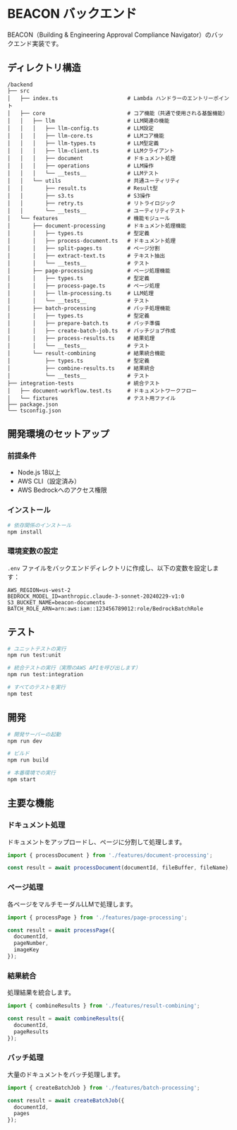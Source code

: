 # BEACON バックエンド

BEACON（Building & Engineering Approval Compliance Navigator）のバックエンド実装です。

## ディレクトリ構造

```
/backend
├── src
│   ├── index.ts                      # Lambda ハンドラーのエントリーポイント
│   ├── core                          # コア機能（共通で使用される基盤機能）
│   │   ├── llm                       # LLM関連の機能
│   │   │   ├── llm-config.ts         # LLM設定
│   │   │   ├── llm-core.ts           # LLMコア機能
│   │   │   ├── llm-types.ts          # LLM型定義
│   │   │   ├── llm-client.ts         # LLMクライアント
│   │   │   ├── document              # ドキュメント処理
│   │   │   ├── operations            # LLM操作
│   │   │   └── __tests__             # LLMテスト
│   │   └── utils                     # 共通ユーティリティ
│   │       ├── result.ts             # Result型
│   │       ├── s3.ts                 # S3操作
│   │       ├── retry.ts              # リトライロジック
│   │       └── __tests__             # ユーティリティテスト
│   └── features                      # 機能モジュール
│       ├── document-processing       # ドキュメント処理機能
│       │   ├── types.ts              # 型定義
│       │   ├── process-document.ts   # ドキュメント処理
│       │   ├── split-pages.ts        # ページ分割
│       │   ├── extract-text.ts       # テキスト抽出
│       │   └── __tests__             # テスト
│       ├── page-processing           # ページ処理機能
│       │   ├── types.ts              # 型定義
│       │   ├── process-page.ts       # ページ処理
│       │   ├── llm-processing.ts     # LLM処理
│       │   └── __tests__             # テスト
│       ├── batch-processing          # バッチ処理機能
│       │   ├── types.ts              # 型定義
│       │   ├── prepare-batch.ts      # バッチ準備
│       │   ├── create-batch-job.ts   # バッチジョブ作成
│       │   ├── process-results.ts    # 結果処理
│       │   └── __tests__             # テスト
│       └── result-combining          # 結果統合機能
│           ├── types.ts              # 型定義
│           ├── combine-results.ts    # 結果統合
│           └── __tests__             # テスト
├── integration-tests                 # 統合テスト
│   ├── document-workflow.test.ts     # ドキュメントワークフロー
│   └── fixtures                      # テスト用ファイル
├── package.json
└── tsconfig.json
```

## 開発環境のセットアップ

### 前提条件

- Node.js 18以上
- AWS CLI（設定済み）
- AWS Bedrockへのアクセス権限

### インストール

```bash
# 依存関係のインストール
npm install
```

### 環境変数の設定

`.env` ファイルをバックエンドディレクトリに作成し、以下の変数を設定します：

```
AWS_REGION=us-west-2
BEDROCK_MODEL_ID=anthropic.claude-3-sonnet-20240229-v1:0
S3_BUCKET_NAME=beacon-documents
BATCH_ROLE_ARN=arn:aws:iam::123456789012:role/BedrockBatchRole
```

## テスト

```bash
# ユニットテストの実行
npm run test:unit

# 統合テストの実行（実際のAWS APIを呼び出します）
npm run test:integration

# すべてのテストを実行
npm test
```

## 開発

```bash
# 開発サーバーの起動
npm run dev

# ビルド
npm run build

# 本番環境での実行
npm start
```

## 主要な機能

### ドキュメント処理

ドキュメントをアップロードし、ページに分割して処理します。

```typescript
import { processDocument } from './features/document-processing';

const result = await processDocument(documentId, fileBuffer, fileName);
```

### ページ処理

各ページをマルチモーダルLLMで処理します。

```typescript
import { processPage } from './features/page-processing';

const result = await processPage({
  documentId,
  pageNumber,
  imageKey
});
```

### 結果統合

処理結果を統合します。

```typescript
import { combineResults } from './features/result-combining';

const result = await combineResults({
  documentId,
  pageResults
});
```

### バッチ処理

大量のドキュメントをバッチ処理します。

```typescript
import { createBatchJob } from './features/batch-processing';

const result = await createBatchJob({
  documentId,
  pages
});
```
